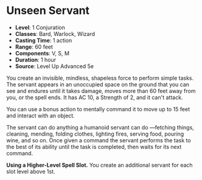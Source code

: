 # Unseen Servant

- **Level**: 1 Conjuration
- **Classes**: Bard, Warlock, Wizard
- **Casting Time**: 1 action
- **Range**: 60 feet
- **Components**: V, S, M
- **Duration**: 1 hour
- **Source**: Level Up Advanced 5e

You create an invisible, mindless, shapeless force to perform simple tasks. The servant appears in an unoccupied space on the ground that you can see and endures until it takes damage, moves more than 60 feet away from you, or the spell ends. It has AC 10, a Strength of 2, and it can't attack.

You can use a bonus action to mentally command it to move up to 15 feet and interact with an object.

The servant can do anything a humanoid servant can do —fetching things, cleaning, mending, folding clothes, lighting fires, serving food, pouring wine, and so on. Once given a command the servant performs the task to the best of its ability until the task is completed, then waits for its next command.

**Using a Higher-Level Spell Slot.** You create an additional servant for each slot level above 1st.
